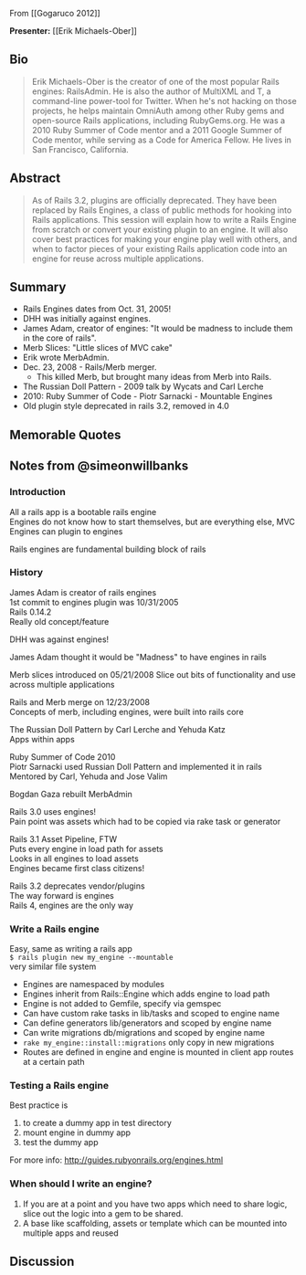 From [[Gogaruco 2012]]

**Presenter:** [[Erik Michaels-Ober]]

## Bio

> Erik Michaels-Ober is the creator of one of the most popular Rails
> engines: RailsAdmin. He is also the author of MultiXML and T, a
> command-line power-tool for Twitter. When he's not hacking on those
> projects, he helps maintain OmniAuth among other Ruby gems and
> open-source Rails applications, including RubyGems.org. He was a 2010
> Ruby Summer of Code mentor and a 2011 Google Summer of Code mentor,
> while serving as a Code for America Fellow. He lives in San Francisco,
> California.

## Abstract

> As of Rails 3.2, plugins are officially deprecated. They have been
> replaced by Rails Engines, a class of public methods for hooking into
> Rails applications. This session will explain how to write a Rails
> Engine from scratch or convert your existing plugin to an engine. It
> will also cover best practices for making your engine play well with
> others, and when to factor pieces of your existing Rails application
> code into an engine for reuse across multiple applications.

## Summary

* Rails Engines dates from Oct. 31, 2005!
* DHH was initially against engines.
* James Adam, creator of engines: "It would be madness to include
  them in the core of rails".
* Merb Slices: "Little slices of MVC cake"
* Erik wrote MerbAdmin.
* Dec. 23, 2008 - Rails/Merb merger.
  * This killed Merb, but brought many ideas from Merb into Rails.
* The Russian Doll Pattern - 2009 talk by Wycats and Carl Lerche
* 2010: Ruby Summer of Code - Piotr Sarnacki - Mountable Engines
* Old plugin style deprecated in rails 3.2, removed in 4.0

## Memorable Quotes

## Notes from @simeonwillbanks

### Introduction
All a rails app is a bootable rails engine  
Engines do not know how to start themselves, but are everything else, MVC  
Engines can plugin to engines  

Rails engines are fundamental building block of rails

### History
James Adam is creator of rails engines  
1st commit to engines plugin was 10/31/2005  
Rails 0.14.2  
Really old concept/feature  

DHH was against engines!

James Adam thought it would be "Madness" to have engines in rails
  
Merb slices introduced on 05/21/2008
Slice out bits of functionality and use across multiple applications

Rails and Merb merge on 12/23/2008  
Concepts of merb, including engines, were built into rails core

The Russian Doll Pattern by Carl Lerche and Yehuda Katz  
Apps within apps

Ruby Summer of Code 2010  
Piotr Sarnacki used Russian Doll Pattern and implemented it in rails  
Mentored by Carl, Yehuda and Jose Valim 

Bogdan Gaza rebuilt MerbAdmin

Rails 3.0 uses engines!  
Pain point was assets which had to be copied via rake task or generator

Rails 3.1 Asset Pipeline, FTW  
Puts every engine in load path for assets  
Looks in all engines to load assets  
Engines became first class citizens!

Rails 3.2 deprecates vendor/plugins  
The way forward is engines  
Rails 4, engines are the only way

### Write a Rails engine

Easy, same as writing a rails app  
`$ rails plugin new my_engine --mountable`  
very similar file system  

 * Engines are namespaced by modules
 * Engines inherit from Rails::Engine which adds engine to load path
 * Engine is not added to Gemfile, specify via gemspec
 * Can have custom rake tasks in lib/tasks and scoped to engine name
 * Can define generators lib/generators and scoped by engine name
 * Can write migrations db/migrations and scoped by engine name
  * `rake my_engine::install::migrations` only copy in new migrations
 * Routes are defined in engine and engine is mounted in client app
   routes at a certain path

### Testing a Rails engine

Best practice is 
 1. to create a dummy app in test directory
 2. mount engine in dummy app
 3. test the dummy app

For more info: http://guides.rubyonrails.org/engines.html

### When should I write an engine?

1. If you are at a point and you have two apps which need to share logic,
slice out the logic into a gem to be shared.
2. A base like scaffolding, assets or template which can be mounted
into multiple apps and reused


## Discussion

